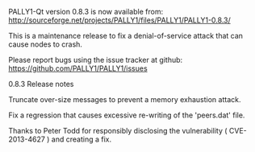 PALLY1-Qt version 0.8.3 is now available from:
  http://sourceforge.net/projects/PALLY1/files/PALLY1/PALLY1-0.8.3/

This is a maintenance release to fix a denial-of-service attack that
can cause nodes to crash.

Please report bugs using the issue tracker at github:
  https://github.com/PALLY1/PALLY1/issues

0.8.3 Release notes

Truncate over-size messages to prevent a memory exhaustion attack.

Fix a regression that causes excessive re-writing of the 'peers.dat' file.


Thanks to Peter Todd for responsibly disclosing the vulnerability
( CVE-2013-4627 ) and creating a fix.
